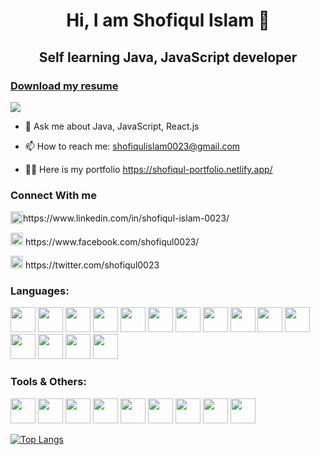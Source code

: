 <h1 align="center">Hi, I am Shofiqul Islam 👋</h1>
<h2 align="center">Self learning Java, JavaScript developer</h2>

<h3><a href="https://drive.google.com/uc?export=download&amp;id=1kn7Qfa6d35iPzyAOc2eoBVsxXXvbygT3">Download my resume</a></h3>
<p><img src="https://github-profile-trophy.vercel.app/?username=shofiq0023&theme=onedark"></p>

- 💬 Ask me about Java, JavaScript, React.js

- 📫 How to reach me: shofiqulislam0023@gmail.com

- 👨‍💻 Here is my portfolio https://shofiqul-portfolio.netlify.app/


<h3>Connect With me</h3>
<p style="display: flex; align-items: center;"><img src="https://cdn.worldvectorlogo.com/logos/linkedin-icon.svg" style="height: 20px; width: 20px;"> https://www.linkedin.com/in/shofiqul-islam-0023/</p>
<p><img src="https://cdn.worldvectorlogo.com/logos/facebook-3-2.svg" height="20" width="20"> https://www.facebook.com/shofiqul0023/</p>
<p><img src="https://cdn.worldvectorlogo.com/logos/twitter-3.svg" height="20" width="20"> https://twitter.com/shofiqul0023</p>


<h3>Languages: </h3>
<p>
<img src="https://cdn.worldvectorlogo.com/logos/html-1.svg" height="40" width="40">
<img src="https://cdn.worldvectorlogo.com/logos/css-3.svg" height="40" width="40">
<img src="https://cdn.worldvectorlogo.com/logos/bootstrap-4.svg" height="40" width="40">
<img src="https://cdn.worldvectorlogo.com/logos/tailwind-css-2.svg" height="40" width="40">
<img src="https://cdn.worldvectorlogo.com/logos/logo-javascript.svg" height="40" width="40">
<img src="https://cdn.worldvectorlogo.com/logos/java.svg" height="40" width="40">
<img src="https://cdn.worldvectorlogo.com/logos/spring-3.svg" height="40" width="40">
<img src="https://cdn.worldvectorlogo.com/logos/python-4.svg" height="40" width="40">
<img src="https://cdn.worldvectorlogo.com/logos/php.svg" height="40" width="40">
<img src="https://cdn.worldvectorlogo.com/logos/wordpress-blue.svg" height="40" width="40">
<img src="https://cdn.worldvectorlogo.com/logos/nodejs-icon.svg" height="40" width="40">
<img src="https://cdn.worldvectorlogo.com/logos/react-2.svg" height="40" width="40">
<img src="https://cdn.worldvectorlogo.com/logos/mysql-6.svg" height="40" width="40">
<img src="https://cdn.worldvectorlogo.com/logos/mongodb-icon-1.svg" height="40" width="40">
<img src="https://cdn.worldvectorlogo.com/logos/jquery-4.svg" height="40" width="40">
</p>


<h3>Tools & Others: </h3>
<p>
<img src="https://cdn.worldvectorlogo.com/logos/git-icon.svg" height="40" width="40">
<img src="https://cdn.worldvectorlogo.com/logos/npm-square-red-1.svg" height="40" width="40">
<img src="https://cdn.worldvectorlogo.com/logos/netlify.svg" height="40" width="40">
<img src="https://cdn.worldvectorlogo.com/logos/heroku-4.svg" height="40" width="40">
<img src="https://cdn.worldvectorlogo.com/logos/chrome.svg" height="40" width="40">
<img src="https://cdn.worldvectorlogo.com/logos/adobe-photoshop-cs6.svg" height="40" width="40">
<img src="https://cdn.worldvectorlogo.com/logos/adobe-illustrator-cs6.svg" height="40" width="40">
<img src="https://cdn.worldvectorlogo.com/logos/after-effects-cc.svg" height="40" width="40">
<img src="https://cdn.worldvectorlogo.com/logos/blender-2.svg" height="40" width="40">
</p>


[![Top Langs](https://github-readme-stats.vercel.app/api/top-langs/?username=shofiq0023&layout=compact)](https://github.com/shofiq0023/github-readme-stats)

